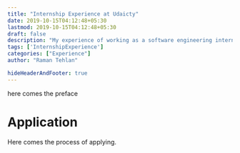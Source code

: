 ```yaml
---
title: "Internship Experience at Udaicty"
date: 2019-10-15T04:12:48+05:30
lastmod: 2019-10-15T04:12:48+05:30
draft: false
description: "My experience of working as a software engineering intern at Udacity"
tags: ['InternshipExperience']
categories: ["Experience"]
author: "Raman Tehlan"

hideHeaderAndFooter: true
---
```


here comes the preface 

# Application

Here comes the process of applying.

